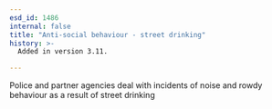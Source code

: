 ```yaml
---
esd_id: 1486
internal: false
title: "Anti-social behaviour - street drinking"
history: >-
  Added in version 3.11.

---
```


Police and partner agencies deal with incidents of noise and rowdy behaviour as a result of street drinking

